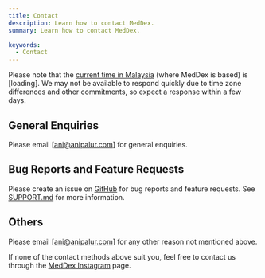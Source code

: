 ```yaml
---
title: Contact
description: Learn how to contact MedDex.
summary: Learn how to contact MedDex.

keywords:
  - Contact
---
```


<!--sse-->
<script src="//widget.time.is/en_gb.js"></script>
<script>time_is_widget.init({ Malaysia_z427: { template: 'TIME (DATE)', time_format: 'hours:minutes', date_format: 'monthname dnum, year' } });</script>

Please note that the <a href="https://time.is/Malaysia#timezone?c=d3l1_3F_3j1_3YXtH2i2sXfmtXc1Xo480Xz1Xa1Xb51ea29.4e4185.28571f.2d99db.80265.1bb85e.1c3b23Xw0Xv20230911Xh0Xi1XZ1XmXuXs0XB0XT0&l=en_gb" title="View the current time in Malaysia." id="time_is_link" target="_blank" class="link">current time in Malaysia</a>
(where MedDex is based) is <span id="Malaysia_z427">[loading]</span>.<!--/sse-->
We may not be available to respond quickly due to time zone differences and other commitments, so expect a response within a few days.

<!--sse-->
## General Enquiries

Please email [ani@anipalur.com] for general enquiries.<!--/sse-->

## Bug Reports and Feature Requests

Please create an issue on [GitHub](https://github.com/anipalur/meddex/issues/new/choose "Create an issue for this website.") for bug reports and feature requests.
See [SUPPORT.md](https://github.com/anipalur/meddex/blob/main/.github/SUPPORT.md "View the SUPPORT.md file.") for more information.

## Others

<!--sse-->
Please email [ani@anipalur.com] for any other reason not mentioned above.<!--/sse-->

If none of the contact methods above suit you, feel free to contact us through the [MedDex Instagram](https://www.instagram.com/meddex_medical_abbreviations "Visit our Instagram page!") page.
